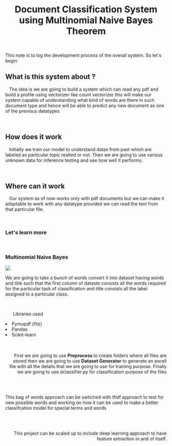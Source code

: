 <h1 align='center'> Document Classification System using Multinomial Naive Bayes Theorem </h1>
<br>

This note is to log the development process of the overall system. So let's begin 
<br>
<h2> What is this system about ? </h2>
<div align='left'>
    <p>&nbsp;&nbsp; The idea is we are going to build a system which can read any pdf and build a profile using vectorizer like count vectorizer this will make our system capable of understanding what kind of words are there in such document type and hence will be able to predict any new document as one of the previous datatypes </p>
</div>
<br>

<h2> How does it work </h2>

<div align='left'>
    <p>&nbsp;&nbsp; Initially we train our model to understand datas from past which are labeled as particular topic realted or not. Then we are going to use various unknown data for inference testing and see how well it performs. </p>
</div>
<br>

<h2> Where can  it work </h2>

<div align='left'>
    <p>&nbsp;&nbsp; Our system as of now works only with pdf documents but we can make it adaptable to work with any datatype provided we can read the text from that particular file.</p>
</div>
<br>

<h3>Let's learn more </h3>
<br>
<div align='left'>
    <h3><b> Multinomial Naive Bayes </b></h3>
    <img src='https://universe-files.vzaar.com/vzaar/vz2/daf/target/vz2dafd66cf49442ad9c840b1e6d74b211.jpg'>
    <p> We are going to take a bunch of words convert it into dataset having words and title such that the first column of dataste consists all the words required for the particular task of classification and title consists all the label assigned to a particular class. </p>
    <br>
    <ul> Libraries used </ul>
        <li> Pymupdf (fitz) </li>
        <li> Pandas </li>
        <li> Scikit-learn </li>
    </ul>
<br>
<br>
<div align='right'>
    <p> First we are going to use <b>  Preprocess </b> to create folders where all files are stored then we are going to use <b> Dataset Generator</b> to  generate an excell file with all the details that we are going to use for training purpose. Finally we are going to use dclassifier.py for classification purpose  of the files
</div>
<br>
<br>


<div align='left'>
    <p> This bag of words approach can be swtiched with tfidf approach to test for new possible words and working on how it can be used to make a better classifcation model for special terms and words </p>
</div>
<br>
<br>


<div align='right'>
    <p> This project can be scaled up to include deep learning approach to have feature extraction in and of itself. </p>
</div>

